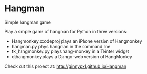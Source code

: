 # Hangman
Simple hangman game

Play a simple game of hangman for Python in three versions:
  - Hangmonkey.xcodeproj plays an iPhone version of Hangmonkey
  - hangman.py plays hangman in the command line
  - tk_hangmonkey.py plays hang-monkey in a Tkinter widget
  - djhangmonkey plays a Django-web version of HangMonkey

Check out this project at: http://ginnypx1.github.io/Hangman